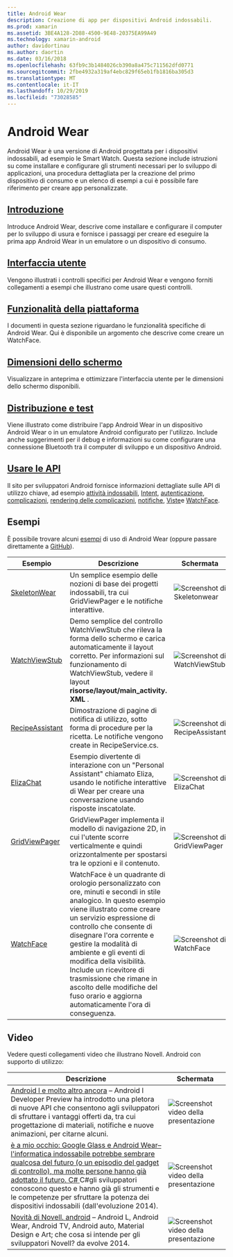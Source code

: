 ```yaml
---
title: Android Wear
description: Creazione di app per dispositivi Android indossabili.
ms.prod: xamarin
ms.assetid: 3BE4A128-2D88-4500-9E48-20375EA99A49
ms.technology: xamarin-android
author: davidortinau
ms.author: daortin
ms.date: 03/16/2018
ms.openlocfilehash: 63fb9c3b1484026cb390a8a475c711562dfd0771
ms.sourcegitcommit: 2fbe4932a319af4ebc829f65eb1fb1816ba305d3
ms.translationtype: MT
ms.contentlocale: it-IT
ms.lasthandoff: 10/29/2019
ms.locfileid: "73028585"
---
```

# <a name="android-wear"></a>Android Wear

Android Wear è una versione di Android progettata per i dispositivi indossabili, ad esempio le Smart Watch. Questa sezione include istruzioni su come installare e configurare gli strumenti necessari per lo sviluppo di applicazioni, una procedura dettagliata per la creazione del primo dispositivo di consumo e un elenco di esempi a cui è possibile fare riferimento per creare app personalizzate.

## <a name="getting-startedandroidwearget-startedindexmd"></a>[Introduzione](~/android/wear/get-started/index.md)

Introduce Android Wear, descrive come installare e configurare il computer per lo sviluppo di usura e fornisce i passaggi per creare ed eseguire la prima app Android Wear in un emulatore o un dispositivo di consumo.

## <a name="user-interfaceandroidwearuser-interfaceindexmd"></a>[Interfaccia utente](~/android/wear/user-interface/index.md)

Vengono illustrati i controlli specifici per Android Wear e vengono forniti collegamenti a esempi che illustrano come usare questi controlli.

## <a name="platform-featuresandroidwearplatformindexmd"></a>[Funzionalità della piattaforma](~/android/wear/platform/index.md)

I documenti in questa sezione riguardano le funzionalità specifiche di Android Wear. Qui è disponibile un argomento che descrive come creare un WatchFace.

## <a name="screen-sizesandroidwearscreen-sizesmd"></a>[Dimensioni dello schermo](~/android/wear/screen-sizes.md)

Visualizzare in anteprima e ottimizzare l'interfaccia utente per le dimensioni dello schermo disponibili.

## <a name="deployment--testingandroidweardeploy-testindexmd"></a>[Distribuzione e test](~/android/wear/deploy-test/index.md)

Viene illustrato come distribuire l'app Android Wear in un dispositivo Android Wear o in un emulatore Android configurato per l'utilizzo. Include anche suggerimenti per il debug e informazioni su come configurare una connessione Bluetooth tra il computer di sviluppo e un dispositivo Android.

## <a name="wear-apishttpsdeveloperandroidcomreferenceandroidsupportwearable"></a>[Usare le API](https://developer.android.com/reference/android/support/wearable)

Il sito per sviluppatori Android fornisce informazioni dettagliate sulle API di utilizzo chiave, ad esempio [attività indossabili](https://developer.android.com/reference/android/support/wearable/activity/package-summary.html), [Intent](https://developer.android.com/reference/com/google/android/wearable/intent/package-summary.html), [autenticazione](https://developer.android.com/reference/android/support/wearable/authentication/package-summary.html), [complicazioni](https://developer.android.com/reference/android/support/wearable/complications/package-summary.html), [rendering delle complicazioni](https://developer.android.com/reference/android/support/wearable/complications/rendering/package-summary.html), [notifiche](https://developer.android.com/reference/android/support/wearable/notifications/package-summary.html), [ Viste](https://developer.android.com/reference/android/support/wearable/view/package-summary.html)e [WatchFace](https://developer.android.com/reference/android/support/wearable/watchface/package-summary.html).

## <a name="samples"></a>Esempi

È possibile trovare alcuni [esempi](https://docs.microsoft.com/samples/browse/?products=xamarin&term=Xamarin.Android+wear) di uso di Android Wear (oppure passare direttamente a [GitHub](https://github.com/xamarin/monodroid-samples/tree/master/wear)).

|Esempio|Descrizione|Schermata|
|--- |--- |--- |
|[SkeletonWear](https://docs.microsoft.com/samples/xamarin/monodroid-samples/wear-skeletonwear)|Un semplice esempio delle nozioni di base dei progetti indossabili, tra cui GridViewPager e le notifiche interattive.|![Screenshot di Skeletonwear](images/skeleton.png)|
|[WatchViewStub](https://docs.microsoft.com/samples/xamarin/monodroid-samples/wear-watchviewstub)|Demo semplice del controllo WatchViewStub che rileva la forma dello schermo e carica automaticamente il layout corretto. Per informazioni sul funzionamento di WatchViewStub, vedere il layout **risorse/layout/main_activity. XML** .|![Screenshot di WatchViewStub](images/watchview.png)|
|[RecipeAssistant](https://docs.microsoft.com/samples/xamarin/monodroid-samples/wear-recipeassistant)|Dimostrazione di pagine di notifica di utilizzo, sotto forma di procedure per la ricetta. Le notifiche vengono create in RecipeService.cs.|![Screenshot di RecipeAssistant](images/recipeassist.png)|
|[ElizaChat](https://docs.microsoft.com/samples/xamarin/monodroid-samples/wear-elizachat)|Esempio divertente di interazione con un "Personal Assistant" chiamato Eliza, usando le notifiche interattive di Wear per creare una conversazione usando risposte inscatolate.|![Screenshot di ElizaChat](images/eliza.png)|
|[GridViewPager](https://docs.microsoft.com/samples/xamarin/monodroid-samples/wear-gridviewpager)|GridViewPager implementa il modello di navigazione 2D, in cui l'utente scorre verticalmente e quindi orizzontalmente per spostarsi tra le opzioni e il contenuto.|![Screenshot di GridViewPager](images/gridviewpager.png)|
|[WatchFace](https://docs.microsoft.com/samples/xamarin/monodroid-samples/wear-watchface)|WatchFace è un quadrante di orologio personalizzato con ore, minuti e secondi in stile analogico. In questo esempio viene illustrato come creare un servizio espressione di controllo che consente di disegnare l'ora corrente e gestire la modalità di ambiente e gli eventi di modifica della visibilità. Include un ricevitore di trasmissione che rimane in ascolto delle modifiche del fuso orario e aggiorna automaticamente l'ora di conseguenza.|![Screenshot di WatchFace](images/gridviewpager.png)|

## <a name="videos"></a>Video

Vedere questi collegamenti video che illustrano Novell. Android con supporto di utilizzo:

|Descrizione|Schermata|
|--- |--- |
|[Android l e molto altro ancora](https://blog.xamarin.com/webinar-recording-android-l-and-so-much-more/) &ndash; Android l Developer Preview ha introdotto una pletora di nuove API che consentono agli sviluppatori di sfruttare i vantaggi offerti da, tra cui progettazione di materiali, notifiche e nuove animazioni, per citarne alcuni.|![Screenshot video della presentazione](images/video-android-l.png)|
|[è a mio occhio: Google Glass e Android Wear&ndash;l'informatica indossabile potrebbe sembrare qualcosa del futuro (o un episodio del gadget di controllo), ma molte persone hanno già adottato il futuro. C# ](https://www.youtube.com/watch?v=80H8tXByZQc) C#gli sviluppatori conoscono questo e hanno già gli strumenti e le competenze per sfruttare la potenza dei dispositivi indossabili (dall'evoluzione 2014).|![Screenshot video della presentazione](images/video-eyes-ears.png)|
|[Novità di Novell. android](https://www.youtube.com/watch?v=Gpqc2XZIQfU) &ndash; Android L, Android Wear, Android TV, Android auto, Material Design e Art; che cosa si intende per gli sviluppatori Novell? da evolve 2014.|![Screenshot video della presentazione](Images/video-whats-new.png)|

<!--

March 18
https://blog.xamarin.com/android-wear/

August 14
https://blog.xamarin.com/android-l-developer-preview-android-wear-support/

August 27
https://blog.xamarin.com/tips-for-your-first-android-wear-app/

Watch Face
https://github.com/Redth/Xamarin.Wear.WatchFace
-->
